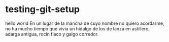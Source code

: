 # testing-git-setup
hello world
En un lugar de la mancha de cuyo nombre no quiero acordarme,
no ha mucho tiempo que vivia un hidalgo de los de lanza en astillero,
adarga antigua, rocín flaco y galgo corredor.

